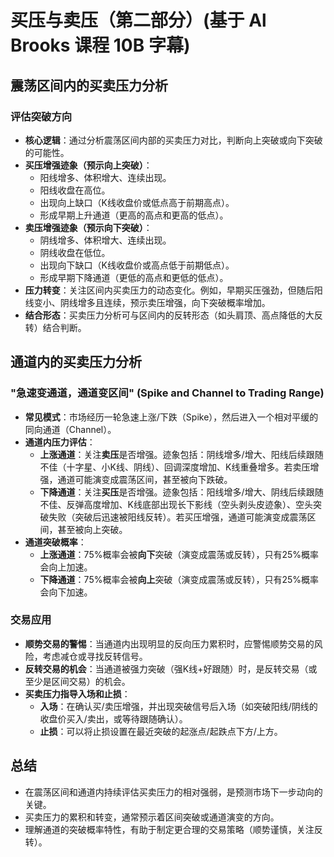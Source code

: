 # 买压与卖压（第二部分）(基于 Al Brooks 课程 10B 字幕)

## 震荡区间内的买卖压力分析

### 评估突破方向
-   **核心逻辑**：通过分析震荡区间内部的买卖压力对比，判断向上突破或向下突破的可能性。
-   **买压增强迹象（预示向上突破）**：
    -   阳线增多、体积增大、连续出现。
    -   阳线收盘在高位。
    -   出现向上缺口（K线收盘价或低点高于前期高点）。
    -   形成早期上升通道（更高的高点和更高的低点）。
-   **卖压增强迹象（预示向下突破）**：
    -   阴线增多、体积增大、连续出现。
    -   阴线收盘在低位。
    -   出现向下缺口（K线收盘价或高点低于前期低点）。
    -   形成早期下降通道（更低的高点和更低的低点）。
-   **压力转变**：关注区间内买卖压力的动态变化。例如，早期买压强劲，但随后阳线变小、阴线增多且连续，预示卖压增强，向下突破概率增加。
-   **结合形态**：买卖压力分析可与区间内的反转形态（如头肩顶、高点降低的大反转）结合判断。

## 通道内的买卖压力分析

### "急速变通道，通道变区间" (Spike and Channel to Trading Range)
-   **常见模式**：市场经历一轮急速上涨/下跌（Spike），然后进入一个相对平缓的同向通道（Channel）。
-   **通道内压力评估**：
    -   **上涨通道**：关注**卖压**是否增强。迹象包括：阴线增多/增大、阳线后续跟随不佳（十字星、小K线、阴线）、回调深度增加、K线重叠增多。若卖压增强，通道可能演变成震荡区间，甚至被向下跌破。
    -   **下降通道**：关注**买压**是否增强。迹象包括：阳线增多/增大、阴线后续跟随不佳、反弹高度增加、K线底部出现长下影线（空头剥头皮迹象）、空头突破失败（突破后迅速被阳线反转）。若买压增强，通道可能演变成震荡区间，甚至被向上突破。
-   **通道突破概率**：
    -   **上涨通道**：75%概率会被**向下**突破（演变成震荡或反转），只有25%概率会向上加速。
    -   **下降通道**：75%概率会被**向上**突破（演变成震荡或反转），只有25%概率会向下加速。

### 交易应用
-   **顺势交易的警惕**：当通道内出现明显的反向压力累积时，应警惕顺势交易的风险，考虑减仓或寻找反转信号。
-   **反转交易的机会**：当通道被强力突破（强K线+好跟随）时，是反转交易（或至少是区间交易）的机会。
-   **买卖压力指导入场和止损**：
    -   **入场**：在确认买/卖压增强，并出现突破信号后入场（如突破阳线/阴线的收盘价买入/卖出，或等待跟随确认）。
    -   **止损**：可以将止损设置在最近突破的起涨点/起跌点下方/上方。

## 总结
-   在震荡区间和通道内持续评估买卖压力的相对强弱，是预测市场下一步动向的关键。
-   买卖压力的累积和转变，通常预示着区间突破或通道演变的方向。
-   理解通道的突破概率特性，有助于制定更合理的交易策略（顺势谨慎，关注反转）。
